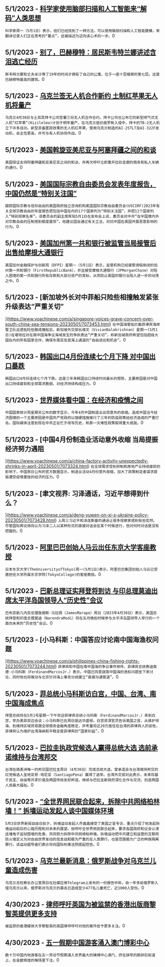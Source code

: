 
  ## 5/1/2023 - [科学家使用脑部扫描和人工智能来“解码”人类思想](https://www.voachinese.com/a/scientists-use-brain-scans-and-ai-to-decode-thoughts-20230501/7074242.html)
 ```科学家周一（5月1日）表示，他们已经找到了一种方法，可以使用脑部扫描和人工智能建模，来翻译记录人们正在思考的“要点”，这被描述为迈向读心术的一步。```0
  ## 5/1/2023 - [别了，巴赫穆特：居民斯韦特兰娜讲述含泪逃亡经历](https://www.voachinese.com/a/goodbye-bakhmut-svetlana-s-tale-of-escape-from-city-she-loves-20230501/7074152.html)
 ```斯韦特兰娜和丈夫米沙等了19年的时间才拥有了自己的公寓，位于一座十层楼房的第七层。这是巴赫穆特最高的建筑。```0
  ## 5/1/2023 - [乌克兰签无人机合作新约  土制红苹果无人机将量产](https://www.voachinese.com/a/ukraine-signed-contracts-with-turkey-s-baykar-while-the-kizilelma-drones-to-start-production-next-year-20230502/7074056.html)
 ```乌克兰4月30日与土耳其拜卡公司签署三份无人机合作合约，拜卡公司也公布它的新型喷气式无人机“红苹果”(Kizilelma)计划于明年量产。在乌克兰抵抗俄罗斯入侵中，拜卡的TB-2无人机立下许多战功。新型具备匿踪效果的无人机红苹果，使用乌克兰制造的AI-25TLT及AI-322F发动机，自主性更高，并可与有人机协同作战。```0
  ## 5/1/2023 - [美国斡旋亚美尼亚与阿塞拜疆之间的和谈](https://www.voachinese.com/a/us-holds-peace-talks-20230501/7073996.html)
 ```美国保证支持阿塞拜疆和亚美尼亚之间的和谈，并再次呼吁立即重开拉钦走廊的商务和私人车辆的通行。```0
  ## 5/1/2023 - [美国国际宗教自由委员会发表年度报告，中国仍然是“特别关注国”](https://www.voachinese.com/a/uscirf-religous-freedom-china-iran-russia-xinjiang-tibet-20230501/7074025.html)
 ```跟踪国际宗教与信仰自由的美国政府独立咨询机构美国国际宗教自由委员会(USCIRF)2023年有关全球宗教自由的年度报告把包括中国在内的17个国家列为“特别关注国”，并把11个国家列入“特别观察名单”。该委员会的副主席库珀5月1日在发布会上说，委员会对中共“在中国境内外对宗教自由的压制感到极度震惊”。他建议国会通过有关立法，对抗中国在美国开展恶意影响的行为。```0
  ## 5/1/2023 - [美国加州第一共和银行被监管当局接管后出售给摩根大通银行 ](https://www.voachinese.com/a/first-republic-bank-seized-sold-to-jpmorgan-chase-20230501/7073325.html)
 ```美国加州金融保护与创新局（DFPI）星期一（5月1日）表示，监管机构已经接管濒临倒闭的加州第一共和银行（FirstRepublicBank），并且接受摩根大通银行（JPMorganChase）对陷入困境的第一共和银行所有存款和大部分资产的竞标，从而防止美国的银行业陷入进一步的动荡之中。```0
  ## 5/1/2023 - [新加坡外长对中菲船只险些相撞触发紧张升级表达“严重关切”

](https://www.voachinese.com/a/singapore-voices-grave-concern-over-south-china-sea-tensions-20230501/7073453.html)
 ```在中国海警船拦截菲律宾海岸警卫队巡逻船险些酿成撞船后，新加坡外交部长维文（VivianBalakrishnan）星期一(5月1日)在堪培拉对在南中国海争议海域发生的争执表达“严重关切”，称新加坡政府希望包括超级大国在内的所有国家合作，确保东南亚及其海上通道的“自由进出和机会”。```0
  ## 5/1/2023 - [韩国出口4月份连续七个月下降 对中国出口暴跌](https://www.voachinese.com/a/s-korea-exports-suffer-longest-losing-streak-in-3-years-china-sales-tumble-20230501/7073331.html)
 ```韩国出口4月份连续七个月下跌。这是三年来韩国出口持续时间最长的颓势，主要原因是对中国出口持续疲软和全球需求脆弱，对经济持续构成压力。```0
  ## 5/1/2023 - [世界媒体看中国：在经济和疫情之间](https://www.voachinese.com/a/world-media-on-china---between-economics-and-covid/7073471.html)
 ```中国国家统计局星期天公布的数字显示，今年4月中国制造业出现意外的收缩。造成中国当今经济困境的一个主要原因是中国共产党政府以强硬措施推行了三年的防疫政策给经济造成的严重打击。国际媒体注意到现在中共正在忙于改写历史，称那一灾难性政策取得重大成就。```0
  ## 5/1/2023 - [中国4月份制造业活动意外收缩 当局提振经济努力遇阻



](https://www.voachinese.com/a/china-factory-activity-unexpectedly-shrinks-in-april-20230501/7073324.html)
 ```在全球需求受到抑制和房地产业持续疲软的影响下，中国周日公布的官方数据显示，制造业活动4月份意外收缩，加大了政策制定者谋求提振遭受疫情重挫的经济的压力。```0
  ## 5/1/2023 - [聿文视界: 习泽通话，习近平想得到什么？




](https://www.voachinese.com/a/deng-yuwen-on-xi-s-ukraine-policy-20230501/7073428.html)
 ```上周三习近平和泽连斯基的通话让很多观察家感到有些突然。尽管国际舆论倾向认为习泽二人以某种形式的直接对话会在某个时候进行，但对何时对话是没有把握的。```0
  ## 5/1/2023 - [阿里巴巴创始人马云出任东京大学客座教授](https://www.voachinese.com/a/jack-ma-takes-up-professorship-at-tokyo-university-20230501/7073281.html)
 ```日本东京大学(TheUniversityofTokyo)周一(5月1日)表示，阿里巴巴集团创始人马云已受邀担任大学所属东京学院(TokyoCollege)的客座教授。```0
  ## 5/1/2023 - [巴新总理证实拜登将到访 与印总理莫迪出席太平洋岛国领导人“历史性”会议](https://www.voachinese.com/a/papua-new-guinea-confirms-visit-by-biden-as-china-steps-courting-20230501/7073259.html)
 ```巴布亚新几内亚总理詹姆斯·马拉佩（JamesMarape）周日（2023年4月30日）表示，美国总统拜登和印度总理莫迪（NarendraModi）将在五月晚些时候参与太平洋岛国领导人举行的一个面向未来的“历史性”会议。```0
  ## 5/1/2023 - [小马科斯：中国答应讨论南中国海渔权问题



](https://www.voachinese.com/a/philippines-china-fishing-rights-20230501/7073244.html)
 ```菲律宾和中国在南中国海的争议事件频传，菲律宾总统费迪南德·小马科斯（FerdinandMarcosJr.）表示，中国已同意就南中国海的渔权问题坐下来讨论，同时他也将推动与北京针对海上事务分歧建立“直接沟通管道”。```0
  ## 5/1/2023 - [菲总统小马科斯访白宫，中国、台湾、南中国海成焦点](https://www.voachinese.com/a/marcos-us-visit-and-china-taiwan-20230501/7073236.html)
 ```拜登总统将在5月1号星期一下午欢迎菲律宾总统小马科斯（FerdinandMarcosJr.）来到白宫，举办美菲双边会谈；小马科斯已在周日抵达华盛顿。白宫资深官员告诉美国之音，从维护领海，到维持区域贸易跟全球商务金融角度稳定，并考量将近20万居住在台湾的菲律宾人的安危，菲律宾认为维护台湾海峡和平稳定是菲律宾的“国家利益”。```0
  ## 5/1/2023 - [巴拉圭执政党候选人赢得总统大选 选前承诺维持与台湾邦交](https://www.voachinese.com/a/paraguay-electon-taiwan-china-20230501/7073153.html)
 ```台湾在南美洲唯一的邦交国巴拉圭周日（4月30日）完成总统大选，曾承诺会与台湾维持邦交的红党候选人圣地亚哥·培尼亚（SantiagoPena）赢得了选举。台湾外交部对此表示，未来将基于民主、自由等共享价值及两国传统友好邦谊，继续与巴拉圭新政府深化合作与交流，创造两国人民最大福祉。```0
  ## 5/1/2023 - [“全世界网民联合起来，拆除中共网络柏林墙！” 拆墙运动发起人谈中国媒体环境](https://www.voachinese.com/a/exiled-journalist-and-leader-of-ban-gfw-qiao-xinxin-on-harsh-media-environment-in-china-20230501/7071482.html)
 ```5月3日世界新闻自由日前夕，拆墙运动发起人乔鑫鑫接受了美国之音专访，重点介绍了他发起拆墙运动前后的心路历程和对未来的展望。他呼吁全世界网民联合起来，要求各国政府和议会认清这堵电子监狱围墙的危害，共同努力拆除中共网络柏林墙。拆墙运动把中共建立和运营的互联网防火墙定义为对自由世界发动的信息战和极为严重的反人类罪行，也是范围极为广泛的种族隔离罪行。该运动倡导者们表示将向国际刑事法院提起控告。```0
  ## 5/1/2023 - [乌克兰最新消息：俄罗斯战争对乌克兰儿童造成伤害](https://www.voachinese.com/a/latest-in-ukraine-russian-war-exacting-a-toll-on-ukrainian-children-/7073091.html)
 ```乌克兰总检察长办公室周日在社媒应用Telegram上发布的一份报告中称，自一年多前俄罗斯入侵乌克兰以来，俄罗斯对乌克兰的袭击已造成至少477名儿童死亡，近1000人受伤。```0
  ## 4/30/2023 - [律师呼吁英国为被监禁的香港出版商黎智英提供更多支持](https://www.voachinese.com/a/lawyers-call-on-britain-to-advocate-more-for-jailed-hong-kong-publisher-/7072726.html)
 ```被监禁的香港媒体大亨黎智英的英国律师呼吁对他的案件给予更多关注。```0
  ## 4/30/2023 - [五一假期中国游客涌入澳门博彩中心](https://www.voachinese.com/a/chinese-tourists-flock-to-gambling-hub-macao-for-labor-day-holiday/7072657.html)
 ```数十万中国内地游客在五一劳动节假期涌入世界最大的赌博中心澳门，挤在狭窄的鹅卵石街道上，在金碧辉煌的赌场里下注。```0